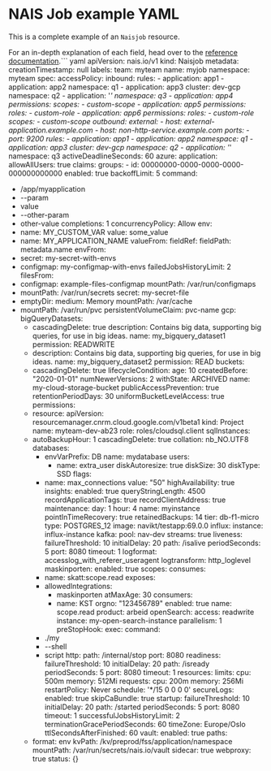 # NAIS Job example YAML

<!--
  This documentation was automatically generated by the liberator pipeline.
  See https://github.com/nais/liberator/actions for details.
  
  DO NOT MAKE MANUAL CHANGES TO THIS FILE, THEY WILL BE OVERWRITTEN!
-->

This is a complete example of an `Naisjob` resource.

For an in-depth explanation of each field, head over to the [reference documentation](./naisjob-spec.md).``` yaml
apiVersion: nais.io/v1
kind: Naisjob
metadata:
  creationTimestamp: null
  labels:
    team: myteam
  name: myjob
  namespace: myteam
spec:
  accessPolicy:
    inbound:
      rules:
      - application: app1
      - application: app2
        namespace: q1
      - application: app3
        cluster: dev-gcp
        namespace: q2
      - application: '*'
        namespace: q3
      - application: app4
        permissions:
          scopes:
          - custom-scope
      - application: app5
        permissions:
          roles:
          - custom-role
      - application: app6
        permissions:
          roles:
          - custom-role
          scopes:
          - custom-scope
    outbound:
      external:
      - host: external-application.example.com
      - host: non-http-service.example.com
        ports:
        - port: 9200
      rules:
      - application: app1
      - application: app2
        namespace: q1
      - application: app3
        cluster: dev-gcp
        namespace: q2
      - application: '*'
        namespace: q3
  activeDeadlineSeconds: 60
  azure:
    application:
      allowAllUsers: true
      claims:
        groups:
        - id: 00000000-0000-0000-0000-000000000000
      enabled: true
  backoffLimit: 5
  command:
  - /app/myapplication
  - --param
  - value
  - --other-param
  - other-value
  completions: 1
  concurrencyPolicy: Allow
  env:
  - name: MY_CUSTOM_VAR
    value: some_value
  - name: MY_APPLICATION_NAME
    valueFrom:
      fieldRef:
        fieldPath: metadata.name
  envFrom:
  - secret: my-secret-with-envs
  - configmap: my-configmap-with-envs
  failedJobsHistoryLimit: 2
  filesFrom:
  - configmap: example-files-configmap
    mountPath: /var/run/configmaps
  - mountPath: /var/run/secrets
    secret: my-secret-file
  - emptyDir:
      medium: Memory
    mountPath: /var/cache
  - mountPath: /var/run/pvc
    persistentVolumeClaim: pvc-name
  gcp:
    bigQueryDatasets:
    - cascadingDelete: true
      description: Contains big data, supporting big queries, for use in big ideas.
      name: my_bigquery_dataset1
      permission: READWRITE
    - description: Contains big data, supporting big queries, for use in big ideas.
      name: my_bigquery_dataset2
      permission: READ
    buckets:
    - cascadingDelete: true
      lifecycleCondition:
        age: 10
        createdBefore: "2020-01-01"
        numNewerVersions: 2
        withState: ARCHIVED
      name: my-cloud-storage-bucket
      publicAccessPrevention: true
      retentionPeriodDays: 30
      uniformBucketLevelAccess: true
    permissions:
    - resource:
        apiVersion: resourcemanager.cnrm.cloud.google.com/v1beta1
        kind: Project
        name: myteam-dev-ab23
      role: roles/cloudsql.client
    sqlInstances:
    - autoBackupHour: 1
      cascadingDelete: true
      collation: nb_NO.UTF8
      databases:
      - envVarPrefix: DB
        name: mydatabase
        users:
        - name: extra_user
      diskAutoresize: true
      diskSize: 30
      diskType: SSD
      flags:
      - name: max_connections
        value: "50"
      highAvailability: true
      insights:
        enabled: true
        queryStringLength: 4500
        recordApplicationTags: true
        recordClientAddress: true
      maintenance:
        day: 1
        hour: 4
      name: myinstance
      pointInTimeRecovery: true
      retainedBackups: 14
      tier: db-f1-micro
      type: POSTGRES_12
  image: navikt/testapp:69.0.0
  influx:
    instance: influx-instance
  kafka:
    pool: nav-dev
    streams: true
  liveness:
    failureThreshold: 10
    initialDelay: 20
    path: /isalive
    periodSeconds: 5
    port: 8080
    timeout: 1
  logformat: accesslog_with_referer_useragent
  logtransform: http_loglevel
  maskinporten:
    enabled: true
    scopes:
      consumes:
      - name: skatt:scope.read
      exposes:
      - allowedIntegrations:
        - maskinporten
        atMaxAge: 30
        consumers:
        - name: KST
          orgno: "123456789"
        enabled: true
        name: scope.read
        product: arbeid
  openSearch:
    access: readwrite
    instance: my-open-search-instance
  parallelism: 1
  preStopHook:
    exec:
      command:
      - ./my
      - --shell
      - script
    http:
      path: /internal/stop
      port: 8080
  readiness:
    failureThreshold: 10
    initialDelay: 20
    path: /isready
    periodSeconds: 5
    port: 8080
    timeout: 1
  resources:
    limits:
      cpu: 500m
      memory: 512Mi
    requests:
      cpu: 200m
      memory: 256Mi
  restartPolicy: Never
  schedule: '*/15 0 0 0 0'
  secureLogs:
    enabled: true
  skipCaBundle: true
  startup:
    failureThreshold: 10
    initialDelay: 20
    path: /started
    periodSeconds: 5
    port: 8080
    timeout: 1
  successfulJobsHistoryLimit: 2
  terminationGracePeriodSeconds: 60
  timeZone: Europe/Oslo
  ttlSecondsAfterFinished: 60
  vault:
    enabled: true
    paths:
    - format: env
      kvPath: /kv/preprod/fss/application/namespace
      mountPath: /var/run/secrets/nais.io/vault
    sidecar: true
  webproxy: true
status: {}
```
